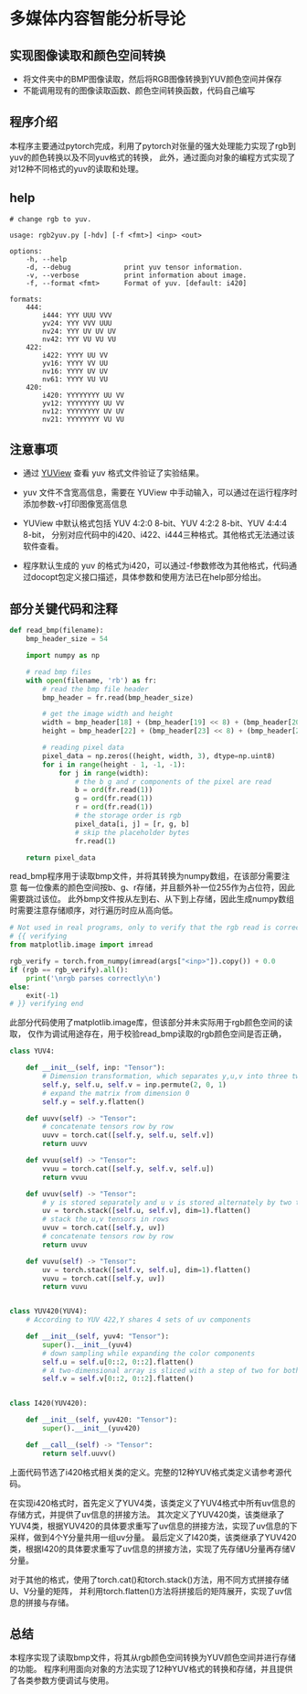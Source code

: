 # 多媒体内容智能分析导论

## 实现图像读取和颜色空间转换

- 将文件夹中的BMP图像读取，然后将RGB图像转换到YUV颜色空间并保存
- 不能调用现有的图像读取函数、颜色空间转换函数，代码自己编写

## 程序介绍

本程序主要通过pytorch完成，利用了pytorch对张量的强大处理能力实现了rgb到yuv的颜色转换以及不同yuv格式的转换，
此外，通过面向对象的编程方式实现了对12种不同格式的yuv的读取和处理。

## help

```shell
# change rgb to yuv.

usage: rgb2yuv.py [-hdv] [-f <fmt>] <inp> <out>

options:
    -h, --help
    -d, --debug             print yuv tensor information.
    -v, --verbose           print information about image.
    -f, --format <fmt>      Format of yuv. [default: i420]

formats:
    444:
        i444: YYY UUU VVV
        yv24: YYY VVV UUU
        nv24: YYY UV UV UV
        nv42: YYY VU VU VU
    422:
        i422: YYYY UU VV
        yv16: YYYY VV UU
        nv16: YYYY UV UV
        nv61: YYYY VU VU
    420:
        i420: YYYYYYYY UU VV
        yv12: YYYYYYYY UU VV
        nv12: YYYYYYYY UV UV
        nv21: YYYYYYYY VU VU
```

## 注意事项

- 通过 [YUView](https://ient.github.io/YUView) 查看 yuv 格式文件验证了实验结果。

- yuv 文件不含宽高信息，需要在 YUView 中手动输入，可以通过在运行程序时添加参数-v打印图像宽高信息

- YUView 中默认格式包括 YUV 4:2:0 8-bit、YUV 4:2:2 8-bit、YUV 4:4:4 8-bit，
  分别对应代码中的i420、i422、i444三种格式。其他格式无法通过该软件查看。

- 程序默认生成的 yuv 的格式为i420，可以通过-f参数修改为其他格式，代码通过docopt包定义接口描述，具体参数和使用方法已在help部分给出。

## 部分关键代码和注释

```python
def read_bmp(filename):
    bmp_header_size = 54

    import numpy as np

    # read bmp files
    with open(filename, 'rb') as fr:
        # read the bmp file header
        bmp_header = fr.read(bmp_header_size)

        # get the image width and height
        width = bmp_header[18] + (bmp_header[19] << 8) + (bmp_header[20] << 16) + (bmp_header[21] << 24)
        height = bmp_header[22] + (bmp_header[23] << 8) + (bmp_header[24] << 16) + (bmp_header[25] << 24)

        # reading pixel data
        pixel_data = np.zeros((height, width, 3), dtype=np.uint8)
        for i in range(height - 1, -1, -1):
            for j in range(width):
                # the b g and r components of the pixel are read
                b = ord(fr.read(1))
                g = ord(fr.read(1))
                r = ord(fr.read(1))
                # the storage order is rgb
                pixel_data[i, j] = [r, g, b]
                # skip the placeholder bytes
                fr.read(1)

    return pixel_data
```

read_bmp程序用于读取bmp文件，并将其转换为numpy数组，在该部分需要注意
每一位像素的颜色空间按b、g、r存储，并且额外补一位255作为占位符，因此需要跳过该位。
此外bmp文件按从左到右、从下到上存储，因此生成numpy数组时需要注意存储顺序，对行遍历时应从高向低。

```python
# Not used in real programs, only to verify that the rgb read is correct
# {{ verifying
from matplotlib.image import imread

rgb_verify = torch.from_numpy(imread(args["<inp>"]).copy()) + 0.0
if (rgb == rgb_verify).all():
    print('\nrgb parses correctly\n')
else:
    exit(-1)
# }} verifying end
```

此部分代码使用了matplotlib.image库，但该部分并未实际用于rgb颜色空间的读取，
仅作为调试用途存在，用于校验read_bmp读取的rgb颜色空间是否正确，

```python
class YUV4:

    def __init__(self, inp: "Tensor"):
        # Dimension transformation, which separates y,u,v into three two-dimensional matrices
        self.y, self.u, self.v = inp.permute(2, 0, 1)
        # expand the matrix from dimension 0
        self.y = self.y.flatten()

    def uuvv(self) -> "Tensor":
        # concatenate tensors row by row
        uuvv = torch.cat([self.y, self.u, self.v])
        return uuvv

    def vvuu(self) -> "Tensor":
        vvuu = torch.cat([self.y, self.v, self.u])
        return vvuu

    def uvuv(self) -> "Tensor":
        # y is stored separately and u v is stored alternately by two tensor concatenations
        uv = torch.stack([self.u, self.v], dim=1).flatten()
        # stack the u,v tensors in rows
        uvuv = torch.cat([self.y, uv])
        # concatenate tensors row by row
        return uvuv

    def vuvu(self) -> "Tensor":
        uv = torch.stack([self.v, self.u], dim=1).flatten()
        vuvu = torch.cat([self.y, uv])
        return vuvu


class YUV420(YUV4):
    # According to YUV 422,Y shares 4 sets of uv components

    def __init__(self, yuv4: "Tensor"):
        super().__init__(yuv4)
        # down sampling while expanding the color components
        self.u = self.u[0::2, 0::2].flatten()
        # A two-dimensional array is sliced with a step of two for both rows and columns
        self.v = self.v[0::2, 0::2].flatten()


class I420(YUV420):

    def __init__(self, yuv420: "Tensor"):
        super().__init__(yuv420)

    def __call__(self) -> "Tensor":
        return self.uuvv()
```

上面代码节选了i420格式相关类的定义。完整的12种YUV格式类定义请参考源代码。

在实现i420格式时，首先定义了YUV4类，该类定义了YUV4格式中所有uv信息的存储方式，并提供了uv信息的拼接方法。
其次定义了YUV420类，该类继承了YUV4类，根据YUV420的具体要求重写了uv信息的拼接方法，实现了uv信息的下采样，做到4个Y分量共用一组uv分量。
最后定义了I420类，该类继承了YUV420类，根据I420的具体要求重写了uv信息的拼接方法，实现了先存储U分量再存储V分量。

对于其他的格式，使用了torch.cat()和torch.stack()方法，用不同方式拼接存储U、V分量的矩阵，
并利用torch.flatten()方法将拼接后的矩阵展开，实现了uv信息的拼接与存储。

## 总结

本程序实现了读取bmp文件，将其从rgb颜色空间转换为YUV颜色空间并进行存储的功能。
程序利用面向对象的方法实现了12种YUV格式的转换和存储，并且提供了各类参数方便调试与使用。
